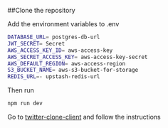 ##Clone the repository 

Add the environment variables to .env

```bash
DATABASE_URL= postgres-db-url
JWT_SECRET= Secret
AWS_ACCESS_KEY_ID= aws-access-key
AWS_SECRET_ACCESS_KEY= aws-access-key-secret
AWS_DEFAULT_REGION= aws-access-region
S3_BUCKET_NAME= aws-s3-bucket-for-storage
REDIS_URL=- upstash-redis-url
```

Then run
```bash
npm run dev
```

Go to [twitter-clone-client](https://github.com/KGLikith/twitter-clone-client) and follow the instructions

